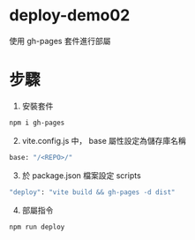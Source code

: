 # deploy-demo02

使用 gh-pages 套件進行部屬

# 步驟

1. 安裝套件
```sh
npm i gh-pages
```

2. vite.config.js 中， base 屬性設定為儲存庫名稱
```sh
base: "/<REPO>/"
```

3. 於 package.json 檔案設定 scripts
```sh
"deploy": "vite build && gh-pages -d dist"
```

4. 部屬指令
```sh
npm run deploy
```
